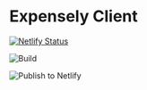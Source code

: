 # Expensely Client

[![Netlify Status](https://api.netlify.com/api/v1/badges/dd679110-18c1-40a3-abe9-a43b1a286fd6/deploy-status)](https://app.netlify.com/sites/app-expensely/deploys)

![Build](https://github.com/m-jovanovic/expensely-client/workflows/Build/badge.svg)<br/>

![Publish to Netlify](https://github.com/m-jovanovic/expensely-client/workflows/Publish%20to%20Netlify/badge.svg)